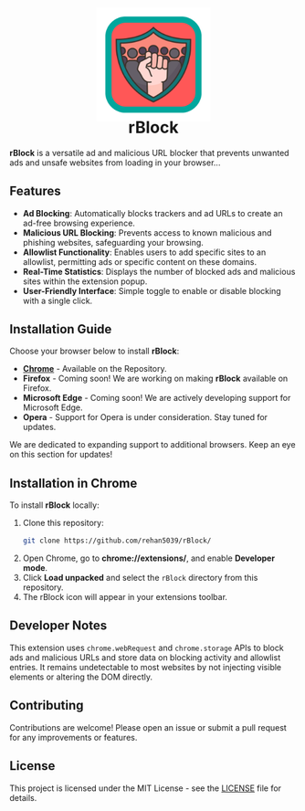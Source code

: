 <div align="center">
  <img src="icons/rBlock logo.png" alt="rBlock Logo" width="200" style="margin-bottom: -10px;"/>
  <h1 style="margin-top: 0;">rBlock</h1>
</div>

**rBlock** is a versatile ad and malicious URL blocker that prevents unwanted ads and unsafe websites from loading in your browser...

## Features

- **Ad Blocking**: Automatically blocks trackers and ad URLs to create an ad-free browsing experience.
- **Malicious URL Blocking**: Prevents access to known malicious and phishing websites, safeguarding your browsing.
- **Allowlist Functionality**: Enables users to add specific sites to an allowlist, permitting ads or specific content on these domains.
- **Real-Time Statistics**: Displays the number of blocked ads and malicious sites within the extension popup.
- **User-Friendly Interface**: Simple toggle to enable or disable blocking with a single click.

## Installation Guide

Choose your browser below to install **rBlock**:

- [**Chrome**](https://github.com/rehan5039/rBlock/tree/main?tab=readme-ov-file#installation-in-chrome) - Available on the Repository.
- **Firefox** - Coming soon! We are working on making **rBlock** available on Firefox.
- **Microsoft Edge** - Coming soon! We are actively developing support for Microsoft Edge.
- **Opera** - Support for Opera is under consideration. Stay tuned for updates.

We are dedicated to expanding support to additional browsers. Keep an eye on this section for updates!



## Installation in Chrome

To install **rBlock** locally:

1. Clone this repository:
   ```bash
   git clone https://github.com/rehan5039/rBlock/
   
2. Open Chrome, go to **chrome://extensions/**, and enable **Developer mode**.
3. Click **Load unpacked** and select the `rBlock` directory from this repository.
4. The rBlock icon will appear in your extensions toolbar.

## Developer Notes

This extension uses `chrome.webRequest` and `chrome.storage` APIs to block ads and malicious URLs and store data on blocking activity and allowlist entries. It remains undetectable to most websites by not injecting visible elements or altering the DOM directly.

## Contributing

Contributions are welcome! Please open an issue or submit a pull request for any improvements or features.

## License

This project is licensed under the MIT License - see the [LICENSE](LICENSE) file for details.
